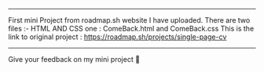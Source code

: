 *************************************************************************************

First mini Project from roadmap.sh website I have uploaded.
There are two files :-
HTML AND CSS one :
ComeBack.html and ComeBack.css
This is the link to original project : https://roadmap.sh/projects/single-page-cv

**************************************************************************************

Give your feedback on my mini project 💙
